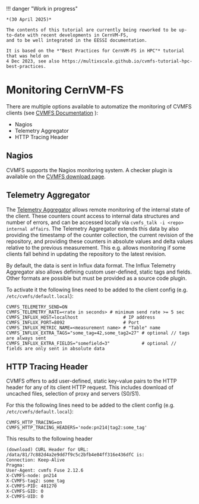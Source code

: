 !!! danger "Work in progress"

    *(30 April 2025)*

    The contents of this tutorial are currently being reworked to be up-to-date with recent developments in CernVM-FS,
    and to be well integrated in the EESSI documentation.

    It is based on the *"Best Practices for CernVM-FS in HPC"* tutorial that was held on
    4 Dec 2023, see also https://multixscale.github.io/cvmfs-tutorial-hpc-best-practices.


# Monitoring CernVM-FS

There are multiple options available to automatize the monitoring of CVMFS clients (see [CVMFS Documentation](https://cvmfs.readthedocs.io/en/stable/cpt-configure.html#monitoring) ):

- Nagios
- Telemetry Aggregator
- HTTP Tracing Header

## Nagios
CVMFS supports the Nagios monitoring system. A checker plugin is available on the [CVMFS download page](https://cernvm.cern.ch/fs/#download).

## Telemetry Aggregator

The [Telemetry Aggregator](https://cvmfs.readthedocs.io/en/stable/cpt-telemetry.html#cpt-telemetry) allows remote monitoring of the internal state of the client. These counters count access to internal data structures and number of errors, and can be accessed locally via `cvmfs_talk -i <repo> internal affairs`. The Telemetry Aggregator extends this data by also providing the timestamp of the counter collection, the current revision of the repository, and providing these counters in absolute values and delta values relative to the previous measurement. This e.g. allows monitoring if some clients fall behind in updating the repository to the latest revision.

By default, the data is sent in Influx data format. The Influx Telemetry Aggregator also allows defining custom user-defined, static tags and fields.
Other formats are possible but must be provided as a source code plugin.

To activate it the following lines need to be added to the client config (e.g. `/etc/cvmfs/default.local`):
```
CVMFS_TELEMETRY_SEND=ON
CVMFS_TELEMETRY_RATE=<rate in seconds> # minimum send rate >= 5 sec
CVMFS_INFLUX_HOST=localhost                 # IP address
CVMFS_INFLUX_PORT=8092                      # Port
CVMFS_INFLUX_METRIC_NAME=<measurement name> # "Table" name
CVMFS_INFLUX_EXTRA_TAGS="some_tag=42,some_tag2=27" # optional // tags are always sent
CVMFS_INFLUX_EXTRA_FIELDS="somefield=3"            # optional // fields are only sent in absolute data
```

## HTTP Tracing Header

CVMFS offers to add user-defined, static key-value pairs to the HTTP header for any of its client HTTP request. This includes download of uncached files, selection of proxy and servers (S0/S1).

For this the following lines need to be added to the client config (e.g. `/etc/cvmfs/default.local`):
```
CVMFS_HTTP_TRACING=on 
CVMFS_HTTP_TRACING_HEADERS='node:pn214|tag2:some_tag'
```

This results to the following header
```
(download) CURL Header for URL: /data/81/7c882d4a2e9dd7f9c5c2bfb4e04ff316e436dfC is:
Connection: Keep-Alive
Pragma:
User-Agent: cvmfs Fuse 2.12.6
X-CVMFS-node: pn214
X-CVMFS-tag2: some_tag
X-CVMFS-PID: 481270
X-CVMFS-GID: 0
X-CVMFS-UID: 0
```


